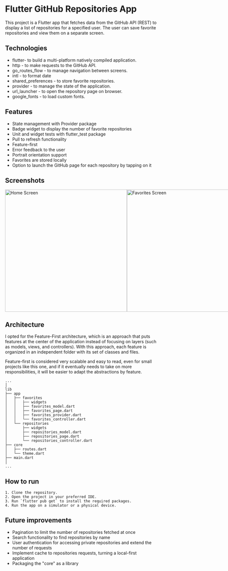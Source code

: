 # Flutter GitHub Repositories App

This project is a Flutter app that fetches data from the GitHub API (REST) to display a list of repositories for a specified user. The user can save favorite repositories and view them on a separate screen. 

## Technologies

- flutter- to build a multi-platform  natively compiled application.
- http - to make requests to the GitHub API.
- go_routes_flow - to manage navigation between screens.
- intl - to format date
- shared_preferences - to store favorite repositories.
- provider - to manage the state of the application.
- url_launcher - to open the repository page on browser.
- google_fonts - to load custom fonts.

## Features

- State management with Provider package
- Badge widget to display the number of favorite repositories
- Unit and widget tests with flutter_test package
- Pull to refresh functionality
- Feature-first
- Error feedback to the user
- Portrait orientation support
- Favorites are stored locally
- Option to launch the GitHub page for each repository by tapping on it

## Screenshots

<div style="display: flex; flex-direction: row;">
  <img src="https://i.postimg.cc/bJzjQ78w/Screenshot-from-2023-03-17-15-15-54.png" alt="Home Screen" width="400" />
  <img src="https://i.postimg.cc/9fPhwW6k/Screenshot-from-2023-03-17-15-16-13.png" alt="Favorites Screen" width="400" />
</div>

## Architecture

I opted for the Feature-First architecture, which is an approach that puts features at the center of the application instead of focusing on layers (such as models, views, and controllers). With this approach, each feature is organized in an independent folder with its set of classes and files.

Feature-first is considered very scalable and easy to read, even for small projects like this one, and if it eventually needs to take on more responsibilities, it will be easier to adapt the abstractions by feature.

```
...
│ 
lib
├── app
│   ├── favorites
│   │   ├── widgets
│   │   ├── favorites_model.dart
│   │   ├── favorites_page.dart
│   │   ├── favorites_provider.dart
│   │   └── favorites_controller.dart
│   └── repositories
│       ├── widgets
│       ├── repositories_model.dart
│       ├── repositories_page.dart
│       └── repositories_controller.dart
├── core
│   ├── routes.dart
│   └── theme.dart
├── main.dart
│ 
...
```

## How to run

    1. Clone the repository.
    2. Open the project in your preferred IDE.
    3. Run `flutter pub get` to install the required packages.
    4. Run the app on a simulator or a physical device.

## Future improvements

- Pagination to limit the number of repositories fetched at once
- Search functionality to find repositories by name
- User authentication for accessing private repositories and extend the number of requests
- Implement cache to repositories requests, turning a local-first application
- Packaging the "core" as a library
